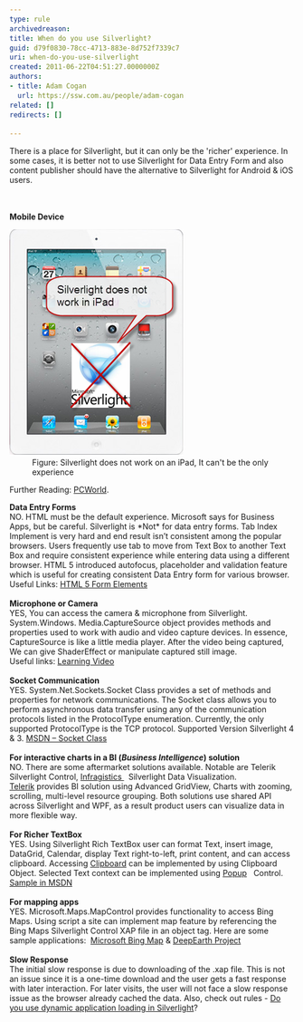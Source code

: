 ```yaml
---
type: rule
archivedreason: 
title: When do you use Silverlight?
guid: d79f0830-78cc-4713-883e-8d752f7339c7
uri: when-do-you-use-silverlight
created: 2011-06-22T04:51:27.0000000Z
authors:
- title: Adam Cogan
  url: https://ssw.com.au/people/adam-cogan
related: []
redirects: []

---
```



There is a place for Silverlight, but it can only be the 'richer' experience. In some cases, it is better not to use Silverlight for Data Entry Form and also content publisher should have the alternative to Silverlight for Androi​d & iOS users. 
<br>
<br><excerpt class='endintro'></excerpt><br>
<p class="ssw15-rteElement-P"> <b>Mobile Device​</b><br></p><dl class="image"><dt> 
      <img alt="Silverlight in iPad doesn't work" src="SilverlightInIPad.png" /> 
   </dt><dd>Figure: Silverlight does not work on an iPad, It can't be the only experience</dd></dl><p>Further Reading: 
   <a href="http://www.pcworld.com/article/193540/ipad_proves_that_apple_wants_to_kill_flash.html" target="_blank">PCWorld</a>.</p><div>
   <strong>Data Entry Forms</strong></div><div style="text-align:left;">NO. HTML must be the default experience. Microsoft says for Business Apps, but be careful. Silverlight is *Not* for data entry forms. Tab Index Implement is very hard and end result isn’t consistent among the popular browsers. Users frequently use tab to move from Text Box to another Text Box and require consistent experience while entering data using a different browser. HTML 5 introduced autofocus, placeholder and validation feature which is useful for creating consistent Data Entry form for various browser.<br></div><div style="text-align:left;">Useful Links: 
   <a href="https://www.w3schools.com/html/html_form_elements.asp" target="_blank">HTML 5 Form Elements</a>  </div><div style="text-align:left;"> </div><div style="text-align:left;">
   <strong>Microphone or Camera </strong></div><div style="text-align:left;">YES, You can access the camera & microphone from Silverlight. System.Windows. Media.CaptureSource object provides methods and properties used to work with audio and video capture devices. In essence, CaptureSource is like a little media player. After the video being captured, We can give ShaderEffect or manipulate captured still image.<br></div><div style="text-align:left;">Useful links: 
   <a href="http://www.silverlight.net/learn/videos/silverlight-4-videos/access-web-camera-microphone/" target="_blank">Learning Video</a> </div><div style="text-align:left;"> </div><div style="text-align:left;">
   <strong>Socket Communication </strong></div><div style="text-align:left;">YES. System.Net.Sockets.Socket Class provides a set of methods and properties for network communications. The Socket class allows you to perform asynchronous data transfer using any of the communication protocols listed in the ProtocolType enumeration. Currently, the only supported ProtocolType is the TCP protocol. Supported Version Silverlight 4 & 3. 
   <a href="http://msdn.microsoft.com/en-us/library/system.net.sockets.socket%28v=vs.95%29.aspx">MSDN – Socket Class</a><br><br></div><div style="text-align:left;"><div>
      <strong>For interactive charts in a BI (</strong><em><strong>Business Intelligence</strong></em><strong>) solution </strong></div><div>NO. There are some aftermarket solutions available. Notable are Telerik Silverlight Control, <a href="http://www.infragistics.com/dotnet/netadvantage/silverlight/data-visualization.aspx" target="_blank">Infragistics </a>  Silverlight Data Visualization. 
      <a href="http://www.telerik.com/products/new-silverlight-controls.aspx" target="_blank">Telerik</a> provides BI solution using Advanced GridView, Charts with zooming, scrolling, multi-level resource grouping. Both solutions use shared API across Silverlight and WPF, as a result product users can visualize data in more flexible way. </div><div> </div></div><div style="text-align:left;">
   <strong>For Richer TextBox</strong></div><div style="text-align:left;">YES. Using Silverlight Rich TextBox user can format Text, insert image, DataGrid, Calendar, display Text right-to-left, print content, and can access clipboard. Accessing 
   <a href="http://msdn.microsoft.com/en-us/library/system.windows.clipboard%28v=vs.95%29.aspx" target="_blank">Clipboard</a> can be implemented by using Clipboard Object. Selected Text context can be implemented using 
   <a href="http://msdn.microsoft.com/en-us/library/system.windows.controls.primitives.popup%28v=vs.95%29.aspx" target="_blank">Popup</a>   Control. 
   <a href="http://msdn.microsoft.com/en-us/library/ff426926%28v=vs.95%29.aspx" target="_blank">Sample in MSDN</a>​<br></div><div style="text-align:left;"> </div><div style="text-align:left;">
   <strong>For mapping apps</strong></div><div style="text-align:left;">YES. Microsoft.Maps.MapControl provides functionality to access Bing Maps. Using script a site can implement map feature by referencing the Bing Maps Silverlight Control XAP file in an object tag. Here are some sample applications:  
   <a href="http://www.microsoft.com/maps/isdk/silverlight/" target="_blank">Microsoft Bing Map</a> & 
   <a href="http://deepearth.codeplex.com/" target="_blank">DeepEarth Project</a>  </div><div style="text-align:left;"> </div><div style="text-align:left;">
   <strong>Slow Response</strong></div><div style="text-align:left;">The initial slow response is due to downloading of the .xap file. This is not an issue since it is a one-time download and the user gets a fast response with later interaction. For later visits, the user will not face a slow response issue as the browser already cached the data. Also, check out rules - 
   <a href="/Pages/Do-you-use-dynamic-application-loading-in-Silverlight.aspx" target="_blank">Do you use dynamic application loading in Silverlight</a>?  </div>


